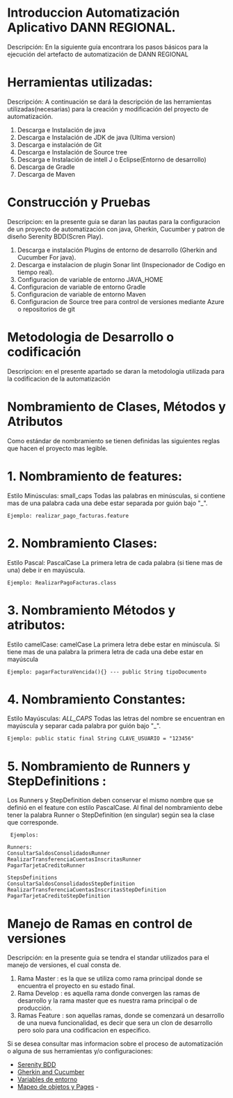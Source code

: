 # Introduccion Automatización Aplicativo DANN REGIONAL.
Descripción: En la siguiente guía encontrara los pasos básicos para la ejecución del artefacto de automatización de DANN REGIONAL

# Herramientas utilizadas:
Descripción: A continuación se dará la descripción de las herramientas utilizadas(necesarias) para la creación y modificación del proyecto de automatización.
1. Descarga e Instalación de java
2. Descarga e Instalación de JDK de java (Ultima version)
3. Descarga e instalación de Git
4. Descarga e Instalación de Source tree
5.  Descarga e Instalación de intell J o Eclipse(Entorno de desarrollo)
6.  Descarga de Gradle
7.  Descarga de Maven


# Construcción y Pruebas
Descripcion: en la presente guia se daran las pautas para la configuracion de un proyecto de automatización con java, Gherkin, Cucumber y patron de diseño Serenity BDD(Scren Play).

1.  Descarga e instalación Plugins de entorno de desarrollo (Gherkin and Cucumber For java).
2.  Descarga e instalacion de plugin Sonar lint (Inspecionador de Codigo en tiempo real).
3.  Configuracion de variable de entorno JAVA_HOME
4.  Configuracion de variable de entorno Gradle
5.  Configuracion de variable de entorno Maven
6.  Configuracion de Source tree para control de versiones mediante Azure o repositorios de git


# Metodologia de Desarrollo o codificación
Descripcion: en el presente apartado se daran la metodologia utilizada para la codificacion de la automatización

# Nombramiento de Clases, Métodos y Atributos
Como estándar de nombramiento se tienen definidas las siguientes reglas que hacen el proyecto mas legible.

# 1. Nombramiento de features:
Estilo Minúsculas: small_caps Todas las palabras en minúsculas, si contiene mas de una palabra cada una debe estar separada por guión bajo "_".

    Ejemplo: realizar_pago_facturas.feature

# 2. Nombramiento Clases:
Estilo Pascal: PascalCase La primera letra de cada palabra (si tiene mas de una) debe ir en mayúscula.

    Ejemplo: RealizarPagoFacturas.class

# 3. Nombramiento Métodos y atributos:
Estilo camelCase: camelCase La primera letra debe estar en minúscula. Si tiene mas de una palabra la primera letra de cada una debe estar en mayúscula

    Ejemplo: pagarFacturaVencida(){} --- public String tipoDocumento

# 4. Nombramiento Constantes:
Estilo Mayúsculas: *ALL_CAPS* Todas las letras del nombre se encuentran en mayúscula y separar cada palabra por guión bajo "_".

    Ejemplo: public static final String CLAVE_USUARIO = "123456"

# 5. Nombramiento de Runners y StepDefinitions :
Los Runners y StepDefinition deben conservar el mismo nombre que se definió en el feature con estilo PascalCase. Al final del nombramiento debe tener la palabra Runner o StepDefinition (en singular) según sea la clase que corresponde.

     Ejemplos:
    
    Runners:    
    ConsultarSaldosConsolidadosRunner
    RealizarTransferenciaCuentasInscritasRunner
    PagarTarjetaCreditoRunner
    
    StepsDefinitions
    ConsultarSaldosConsolidadosStepDefinition
    RealizarTransferenciaCuentasInscritasStepDefinition
    PagarTarjetaCreditoStepDefinition

# Manejo de Ramas en control de versiones
Descripción: en la presente guia se tendra el standar utilizados para el manejo de versiones, el cual
consta de.

1. Rama Master : es la que se utiliza como rama principal donde se encuentra el proyecto en su estado final.
2. Rama Develop : es aquella rama donde convergen las ramas de desarrollo y la rama master que es nuestra rama principal o de producción.
3. Ramas Feature : son aquellas ramas, donde se comenzará un desarrollo de una nueva funcionalidad, es decir que sera un clon de
   desarrollo pero solo para una codificacion en especifico.


Si se desea consultar mas informacion sobre el proceso de automatización o alguna de sus herramientas y/o configuraciones:
- [Serenity BDD ](http://thucydides.info/docs/serenity-staging/)
- [Gherkin and Cucumber](https://cucumber.io/docs/guides/)
- [Variables de entorno](https://www.java.com/es/download/help/path.xml)
- [Mapeo de objetos y Pages](https://www.guru99.com/xpath-selenium.html)
  - 
